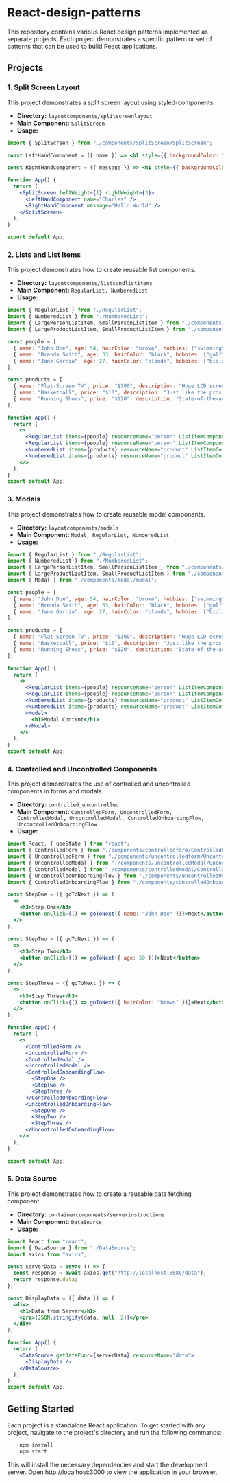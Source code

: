 
# React-design-patterns

This repository contains various React design patterns implemented as separate projects. Each project demonstrates a specific pattern or set of patterns that can be used to build React applications.

## Projects

### 1. Split Screen Layout

This project demonstrates a split screen layout using styled-components.

- **Directory:** `layoutcomponents/splitscreenlayout`
- **Main Component:** `SplitScreen`
- **Usage:**

```jsx
import { SplitScreen } from "./components/SplitScreen/SplitScreen";

const LeftHandComponent = ({ name }) => <h1 style={{ backgroundColor: "green" }}>{name}</h1>;

const RightHandComponent = ({ message }) => <h1 style={{ backgroundColor: "pink" }}>{message}</h1>;

function App() {
  return (
    <SplitScreen leftWeight={1} rightWeight={3}>
      <LeftHandComponent name="Charles" />
      <RightHandComponent message="Hello World" />
    </SplitScreen>
  );
}

export default App;
```

### 2. Lists and List Items

This project demonstrates how to create reusable list components.

- **Directory:** `layoutcomponents/listsandlistitems`
- **Main Component:** `RegularList, NumberedList`
- **Usage:**

```jsx
import { RegularList } from "./RegularList";
import { NumberedList } from "./NumberedList";
import { LargePersonListItem, SmallPersonListItem } from "./components/people";
import { LargeProductListItem, SmallProductListItem } from "./components/products";

const people = [
  { name: "John Doe", age: 54, hairColor: "brown", hobbies: ["swimming", "bicycling", "video games"] },
  { name: "Brenda Smith", age: 33, hairColor: "black", hobbies: ["golf", "mathematics"] },
  { name: "Jane Garcia", age: 27, hairColor: "blonde", hobbies: ["biology", "medicine", "gymnastics"] },
];

const products = [
  { name: "Flat-Screen TV", price: "$300", description: "Huge LCD screen, a great deal", rating: 4.5 },
  { name: "Basketball", price: "$10", description: "Just like the pros use", rating: 3.8 },
  { name: "Running Shoes", price: "$120", description: "State-of-the-art technology for optimum running", rating: 4.2 },
];

function App() {
  return (
    <>
      <RegularList items={people} resourceName="person" ListItemComponent={LargePersonListItem} />
      <RegularList items={people} resourceName="person" ListItemComponent={SmallPersonListItem} />
      <NumberedList items={products} resourceName="product" ListItemComponent={LargeProductListItem} />
      <NumberedList items={products} resourceName="product" ListItemComponent={SmallProductListItem} />
    </>
  );
}
export default App;
```

### 3. Modals

This project demonstrates how to create reusable modal components.

- **Directory:** `layoutcomponents/modals`
- **Main Component:** `Modal, RegularList, NumberedList`
- **Usage:**

```jsx
import { RegularList } from "./RegularList";
import { NumberedList } from "./NumberedList";
import { LargePersonListItem, SmallPersonListItem } from "./components/people";
import { LargeProductListItem, SmallProductListItem } from "./components/products";
import { Modal } from "./components/modal/modal";

const people = [
  { name: "John Doe", age: 54, hairColor: "brown", hobbies: ["swimming", "bicycling", "video games"] },
  { name: "Brenda Smith", age: 33, hairColor: "black", hobbies: ["golf", "mathematics"] },
  { name: "Jane Garcia", age: 27, hairColor: "blonde", hobbies: ["biology", "medicine", "gymnastics"] },
];

const products = [
  { name: "Flat-Screen TV", price: "$300", description: "Huge LCD screen, a great deal", rating: 4.5 },
  { name: "Basketball", price: "$10", description: "Just like the pros use", rating: 3.8 },
  { name: "Running Shoes", price: "$120", description: "State-of-the-art technology for optimum running", rating: 4.2 },
];

function App() {
  return (
    <>
      <RegularList items={people} resourceName="person" ListItemComponent={LargePersonListItem} />
      <RegularList items={people} resourceName="person" ListItemComponent={SmallPersonListItem} />
      <NumberedList items={products} resourceName="product" ListItemComponent={LargeProductListItem} />
      <NumberedList items={products} resourceName="product" ListItemComponent={SmallProductListItem} />
      <Modal>
        <h1>Modal Content</h1>
      </Modal>
    </>
  );
}
export default App;
```

### 4. Controlled and Uncontrolled Components

This project demonstrates the use of controlled and uncontrolled components in forms and modals.

- **Directory:** `controlled_uncontrolled`
- **Main Component:** `ControlledForm, UncontrolledForm, ControlledModal, UncontrolledModal, ControlledOnboardingFlow, UncontrolledOnboardingFlow`
- **Usage:**

```jsx
import React, { useState } from "react";
import { ControlledForm } from "./components/controlledform/ControlledForm";
import { UncontrolledForm } from "./components/uncontrolledform/UncontrolledForm";
import { UncontrolledModal } from "./components/uncontrolledModal/UncontrolledModal";
import { ControlledModal } from "./components/controlledModal/ControlledModal";
import { UncontrolledOnboardingFlow } from "./components/uncontrolledOnboardingFlow/UncontrolledOnboardingFlow";
import { ControlledOnboardingFlow } from "./components/controlledOnboardingFlow/ControlledOnboardingFlow";

const StepOne = ({ goToNext }) => (
  <>
    <h3>Step One</h3>
    <button onClick={() => goToNext({ name: "John Doe" })}>Next</button>
  </>
);

const StepTwo = ({ goToNext }) => (
  <>
    <h3>Step Two</h3>
    <button onClick={() => goToNext({ age: 50 })}>Next</button>
  </>
);

const StepThree = ({ goToNext }) => (
  <>
    <h3>Step Three</h3>
    <button onClick={() => goToNext({ hairColor: "brown" })}>Next</button>
  </>
);

function App() {
  return (
    <>
      <ControlledForm />
      <UncontrolledForm />
      <ControlledModal />
      <UncontrolledModal />
      <ControlledOnboardingFlow>
        <StepOne />
        <StepTwo />
        <StepThree />
      </ControlledOnboardingFlow>
      <UncontrolledOnboardingFlow>
        <StepOne />
        <StepTwo />
        <StepThree />
      </UncontrolledOnboardingFlow>
    </>
  );
}

export default App;
```

### 5. Data Source

This project demonstrates how to create a reusable data fetching component.

- **Directory:** `containercomponents/serverinstructions`
- **Main Component:** `DataSource`
- **Usage:**

```jsx
import React from "react";
import { DataSource } from "./DataSource";
import axios from "axios";

const serverData = async () => {
  const response = await axios.get("http://localhost:8080/data");
  return response.data;
};

const DisplayData = ({ data }) => (
  <div>
    <h1>Data from Server</h1>
    <pre>{JSON.stringify(data, null, 2)}</pre>
  </div>
);

function App() {
  return (
    <DataSource getDataFunc={serverData} resourceName="data">
      <DisplayData />
    </DataSource>
  );
}
export default App;
```

## Getting Started

Each project is a standalone React application. To get started with any project, navigate to the project's directory and run the following commands:

```js
    npm install
    npm start
```

This will install the necessary dependencies and start the development server. Open http://localhost:3000 to view the application in your browser.
